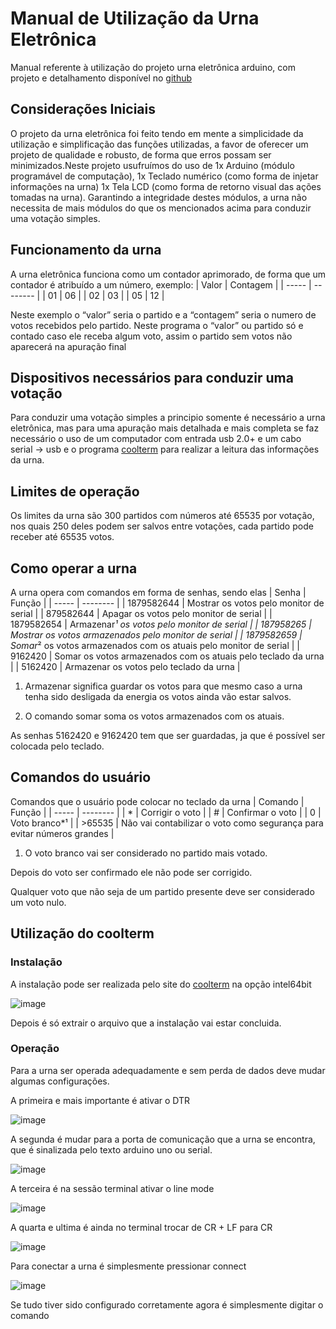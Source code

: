 # Manual de Utilização da Urna Eletrônica
Manual referente à utilização do projeto urna eletrônica arduino, com projeto e detalhamento disponível no [github](https://github.com/alguemla/Urna-Sigma)

## Considerações Iniciais
O projeto da urna eletrônica foi feito tendo em mente a simplicidade da utilização e simplificação das funções utilizadas, a favor de oferecer um projeto de qualidade e robusto, de forma que erros possam ser minimizados.Neste projeto usufruímos do uso de 1x Arduino (módulo programável de computação), 1x Teclado numérico (como forma de injetar informações na urna) 1x Tela LCD (como forma de retorno visual das ações tomadas na urna). Garantindo a integridade destes módulos, a urna não necessita de mais módulos do que os mencionados acima para conduzir uma votação simples.

## Funcionamento da urna
A urna eletrônica funciona como um contador aprimorado, de forma que um contador é atribuído a um número, exemplo:
| Valor	| Contagem |
| ----- | -------- |
| 01 | 06 |
| 02 | 03 |
| 05 | 12 |

Neste exemplo o “valor” seria o partido e a “contagem” seria o numero de votos recebidos pelo partido. Neste programa o “valor” ou partido só e contado caso ele receba algum voto, assim o partido sem votos não aparecerá na apuração final

## Dispositivos necessários para conduzir uma votação
Para conduzir uma votação simples a principio somente é necessário a urna eletrônica, mas para uma apuração mais detalhada e mais completa se faz necessário o uso de um computador com entrada usb 2.0+ e um cabo serial → usb e o programa [coolterm](https://freeware.the-meiers.org) para realizar a leitura das informações da urna.

## Limites de operação
Os limites da urna são 300 partidos com números até 65535 por votação, nos quais 250 deles podem ser salvos entre votações, cada partido pode receber até 65535 votos.

## Como operar a urna
A urna opera com comandos em forma de senhas, sendo elas
| Senha	| Função |
| ----- | -------- |
| 1879582644 | Mostrar os votos pelo monitor de serial |
| 879582644 | Apagar os votos pelo monitor de serial |
| 1879582654 | Armazenar*¹ os votos pelo monitor de serial |
| 187958265 | Mostrar os votos armazenados pelo monitor de serial |
| 1879582659 | Somar*² os votos armazenados com os atuais pelo monitor de serial |
| 9162420 | Somar os votos armazenados com os atuais pelo teclado da urna |
| 5162420 | Armazenar os votos pelo teclado da urna |

1. Armazenar significa guardar os votos para que mesmo caso a urna tenha sido desligada da energia os votos ainda vão estar salvos.

2. O comando somar soma os votos armazenados com os atuais.

As senhas 5162420 e 9162420 tem que ser guardadas, ja que é possível ser colocada pelo teclado.

## Comandos do usuário
Comandos que o usuário pode colocar no teclado da urna
| Comando | Função |
| ----- | -------- |
| * | Corrigir o voto |
| # | Confirmar o voto |
| 0 | Voto branco*¹ |
| >65535 | Não vai contabilizar o voto como segurança para evitar números grandes |

1. O voto branco vai ser considerado no partido mais votado.

Depois do voto ser confirmado ele não pode ser corrigido.

Qualquer voto que não seja de um partido presente deve ser considerado um voto nulo.

## Utilização do coolterm
### Instalação
A instalação pode ser realizada pelo site do [coolterm](https://freeware.the-meiers.org) na opção intel64bit

![image](https://i.ibb.co/qnvr1dL/image.png)

Depois é só extrair o arquivo que a instalação vai estar concluida.
### Operação
Para a urna ser operada adequadamente e sem perda de dados deve mudar algumas configurações.

A primeira e mais importante é ativar o DTR

![image](https://i.ibb.co/2nyQX31/image.png)

A segunda é mudar para a porta de comunicação que a urna se encontra, que é sinalizada pelo texto arduino uno ou serial.

![image](https://i.ibb.co/J2vr27p/image.png)

A terceira é na sessão terminal ativar o line mode

![image](https://i.ibb.co/BjQjgzR/image.png)

A quarta e ultima é ainda no terminal trocar de CR + LF para CR

![image](https://i.ibb.co/Jy0FmRR/image.png)

Para conectar a urna é simplesmente pressionar connect

![image](https://i.ibb.co/rm2kYKk/image.png)

Se tudo tiver sido configurado corretamente agora é simplesmente digitar o comando
